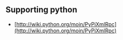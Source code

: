 

## Supporting python

 * [http://wiki.python.org/moin/PyPiXmlRpc](http://wiki.python.org/moin/PyPiXmlRpc)
